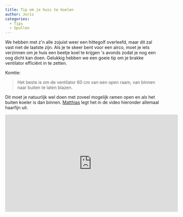 ```yaml
---
title: Tip om je huis te koelen
author: Joris
categories:
  - Tips
  - Spullen
---
```


We hebben met z'n alle zojuist weer een hittegolf overleefd, maar dit zal vast niet de laatste zijn. Als je te skeer bent voor een airco, moet je iets verzinnen om je huis een beetje koel te krijgen 's avonds zodat je nog een oog dicht kan doen. Gelukkig hebben we een goeie tip om je brakke ventilator efficiënt in te zetten.

Komtie:
> Het beste is om de ventilator 60 cm van een open raam, van binnen naar buiten te laten blazen.

Dit moet je natuurlijk wel doen met zoveel mogelijk ramen open en als het buiten koeler is dan binnen. [Matthias](https://www.youtube-nocookie.com/@matthiasrandomstuff2221) legt het in de video hieronder allemaal haarfijn uit.

<iframe width="560" height="315" src="https://www.youtube-nocookie.com/embed/1L2ef1CP-yw?si=u0AvIAH3rJsuLMab" title="YouTube video player" frameborder="0" allow="accelerometer; autoplay; clipboard-write; encrypted-media; gyroscope; picture-in-picture; web-share" referrerpolicy="strict-origin-when-cross-origin" allowfullscreen></iframe>
